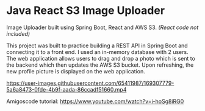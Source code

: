 # Java React S3 Image Uploader

Image Uploader built using Spring Boot, React and AWS S3.
*(React code not included)*

This project was built to practice building a REST API in Spring Boot and connecting it to a front end.
I used an in-memory database with 2 users.
The web application allows users to drag and drop a photo which is sent to the backend which then updates the AWS S3 bucket.
Upon refreshing, the new profile picture is displayed on the web application.








https://user-images.githubusercontent.com/65411987/169307779-5a6a8473-0fde-4b9f-aada-86ccadf51660.mp4




Amigoscode tutorial: https://www.youtube.com/watch?v=i-hoSg8iRG0 

